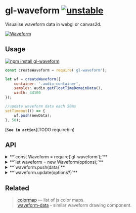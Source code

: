 # gl-waveform [![unstable](http://badges.github.io/stability-badges/dist/unstable.svg)](http://github.com/badges/stability-badges)

Visualise waveform data in webgl or canvas2d.

[![Waveform](https://raw.githubusercontent.com/audio-lab/gl-waveform/gh-pages/preview.png "Waveform")](http://audio-lab.github.io/gl-waveform/)


## Usage

[![npm install gl-waveform](https://nodei.co/npm/gl-waveform.png?mini=true)](https://npmjs.org/package/gl-waveform/)

```js
const createWaveform = require('gl-waveform');

let wf = createWaveform({
	container: '.audio-container',
	samples: audio.getFloatTimeDomainData(),
	width: 44100
});

//update waveform data each 50ms
setTimeout(() => {
	wf.push(newData);
}, 50);
```

[**`See in action`**](TODO requirebin)

## API

<details><summary>**`const Waveform = require('gl-waveform');`**</summary>

Get waveform component class. `require('gl-waveform/2d')` for canvas-2d version.

</details>
<details><summary>**`let waveform = new Waveform(options);`**</summary>

Create waveform instance based off options:

```js
//container to place waveform element
container: document.body,

//decibels data, -100...0
samples: timeDomainData,

//audio viewport settings
maxDecibels: -30,
minDecibels: -100,
sampleRate: 44100,

//how many samples fit to the full canvas width, i. e. 44100 for 1s of data
width: 1024,

//how many samples to skip from the left side of the buffer.
//undefined offset will move the window to the tail, negative - from the tail.
offset: null,

//render line or bars
type: 'line',

//draw time/decibels grid. Pass an object for custom grid options, see plot-grid module
grid: true,

//place decibels lines in logarithmic fashion, which is more contrast compared to linear
log: true,

// List of colors to dye the data in, i. e. colormap
palette: ['white', 'black'],

//webgl-context options, or existing context instance
context: {
	antialias: false,
	width: 400,
	height: 200,
	canvas: canvas
}
```

</details>
<details><summary>**`waveform.push(data)`**</summary>

Add the new data for the waveform to buffer. Data is treated as float values from `0..1` range therefore it can be an _Array_, _FloatArray_ or any other collection. The visible slice is

</details>
<details><summary>**`waveform.update(options?)`**</summary>

Update options, if required. Like, palette, grid type etc.

</details>

## Related

> [colormap](https://github.com/bpostlethwaite/colormap) — list of js color maps.<br/>
> [waveform-data](https://www.npmjs.com/package/waveform-data) - similar waveform drawing component.</br>
